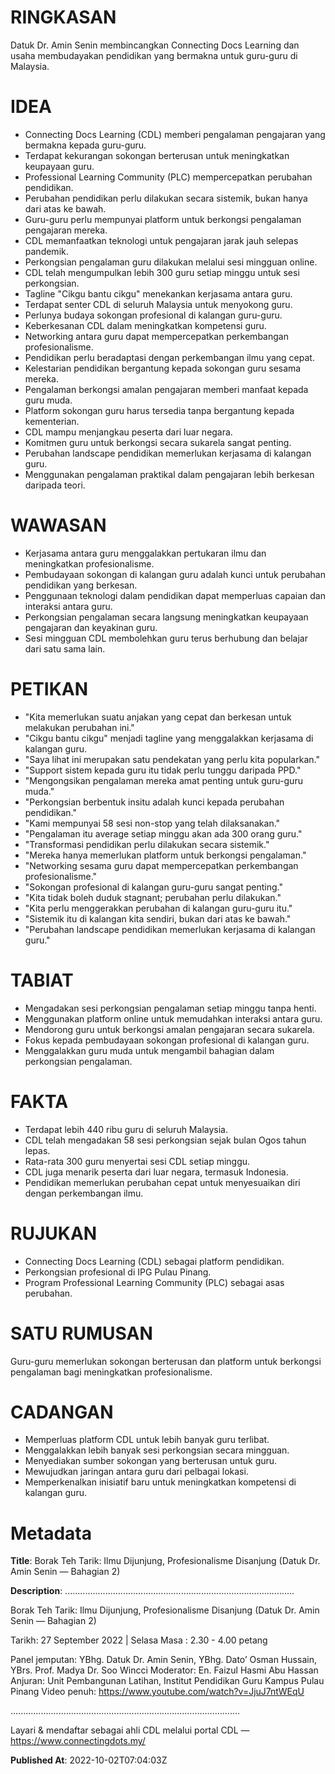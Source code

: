 # RINGKASAN
Datuk Dr. Amin Senin membincangkan Connecting Docs Learning dan usaha membudayakan pendidikan yang bermakna untuk guru-guru di Malaysia.

# IDEA
- Connecting Docs Learning (CDL) memberi pengalaman pengajaran yang bermakna kepada guru-guru.
- Terdapat kekurangan sokongan berterusan untuk meningkatkan keupayaan guru.
- Professional Learning Community (PLC) mempercepatkan perubahan pendidikan.
- Perubahan pendidikan perlu dilakukan secara sistemik, bukan hanya dari atas ke bawah.
- Guru-guru perlu mempunyai platform untuk berkongsi pengalaman pengajaran mereka.
- CDL memanfaatkan teknologi untuk pengajaran jarak jauh selepas pandemik.
- Perkongsian pengalaman guru dilakukan melalui sesi mingguan online.
- CDL telah mengumpulkan lebih 300 guru setiap minggu untuk sesi perkongsian.
- Tagline "Cikgu bantu cikgu" menekankan kerjasama antara guru.
- Terdapat senter CDL di seluruh Malaysia untuk menyokong guru.
- Perlunya budaya sokongan profesional di kalangan guru-guru.
- Keberkesanan CDL dalam meningkatkan kompetensi guru.
- Networking antara guru dapat mempercepatkan perkembangan profesionalisme.
- Pendidikan perlu beradaptasi dengan perkembangan ilmu yang cepat.
- Kelestarian pendidikan bergantung kepada sokongan guru sesama mereka.
- Pengalaman berkongsi amalan pengajaran memberi manfaat kepada guru muda.
- Platform sokongan guru harus tersedia tanpa bergantung kepada kementerian.
- CDL mampu menjangkau peserta dari luar negara.
- Komitmen guru untuk berkongsi secara sukarela sangat penting.
- Perubahan landscape pendidikan memerlukan kerjasama di kalangan guru.
- Menggunakan pengalaman praktikal dalam pengajaran lebih berkesan daripada teori.

# WAWASAN
- Kerjasama antara guru menggalakkan pertukaran ilmu dan meningkatkan profesionalisme.
- Pembudayaan sokongan di kalangan guru adalah kunci untuk perubahan pendidikan yang berkesan.
- Penggunaan teknologi dalam pendidikan dapat memperluas capaian dan interaksi antara guru.
- Perkongsian pengalaman secara langsung meningkatkan keupayaan pengajaran dan keyakinan guru.
- Sesi mingguan CDL membolehkan guru terus berhubung dan belajar dari satu sama lain.

# PETIKAN
- "Kita memerlukan suatu anjakan yang cepat dan berkesan untuk melakukan perubahan ini."
- "Cikgu bantu cikgu" menjadi tagline yang menggalakkan kerjasama di kalangan guru.
- "Saya lihat ini merupakan satu pendekatan yang perlu kita popularkan."
- "Support sistem kepada guru itu tidak perlu tunggu daripada PPD."
- "Mengongsikan pengalaman mereka amat penting untuk guru-guru muda."
- "Perkongsian berbentuk insitu adalah kunci kepada perubahan pendidikan."
- "Kami mempunyai 58 sesi non-stop yang telah dilaksanakan."
- "Pengalaman itu average setiap minggu akan ada 300 orang guru."
- "Transformasi pendidikan perlu dilakukan secara sistemik."
- "Mereka hanya memerlukan platform untuk berkongsi pengalaman."
- "Networking sesama guru dapat mempercepatkan perkembangan profesionalisme."
- "Sokongan profesional di kalangan guru-guru sangat penting."
- "Kita tidak boleh duduk stagnant; perubahan perlu dilakukan."
- "Kita perlu menggerakkan perubahan di kalangan guru-guru itu."
- "Sistemik itu di kalangan kita sendiri, bukan dari atas ke bawah."
- "Perubahan landscape pendidikan memerlukan kerjasama di kalangan guru."

# TABIAT
- Mengadakan sesi perkongsian pengalaman setiap minggu tanpa henti.
- Menggunakan platform online untuk memudahkan interaksi antara guru.
- Mendorong guru untuk berkongsi amalan pengajaran secara sukarela.
- Fokus kepada pembudayaan sokongan profesional di kalangan guru.
- Menggalakkan guru muda untuk mengambil bahagian dalam perkongsian pengalaman.

# FAKTA
- Terdapat lebih 440 ribu guru di seluruh Malaysia.
- CDL telah mengadakan 58 sesi perkongsian sejak bulan Ogos tahun lepas.
- Rata-rata 300 guru menyertai sesi CDL setiap minggu.
- CDL juga menarik peserta dari luar negara, termasuk Indonesia.
- Pendidikan memerlukan perubahan cepat untuk menyesuaikan diri dengan perkembangan ilmu.

# RUJUKAN
- Connecting Docs Learning (CDL) sebagai platform pendidikan.
- Perkongsian profesional di IPG Pulau Pinang.
- Program Professional Learning Community (PLC) sebagai asas perubahan.

# SATU RUMUSAN
Guru-guru memerlukan sokongan berterusan dan platform untuk berkongsi pengalaman bagi meningkatkan profesionalisme.

# CADANGAN
- Memperluas platform CDL untuk lebih banyak guru terlibat.
- Menggalakkan lebih banyak sesi perkongsian secara mingguan.
- Menyediakan sumber sokongan yang berterusan untuk guru.
- Mewujudkan jaringan antara guru dari pelbagai lokasi.
- Memperkenalkan inisiatif baru untuk meningkatkan kompetensi di kalangan guru.

# Metadata
**Title**: Borak Teh Tarik: Ilmu Dijunjung, Profesionalisme Disanjung (Datuk Dr. Amin Senin — Bahagian 2)

**Description**: ...........................................................................................

Borak Teh Tarik: Ilmu Dijunjung, Profesionalisme Disanjung
(Datuk Dr. Amin Senin — Bahagian 2)

Tarikh: 27 September 2022   |   Selasa
Masa : 2.30 - 4.00 petang

Panel jemputan: YBhg. Datuk Dr. Amin Senin, YBhg. Dato’ Osman Hussain, YBrs. Prof. Madya Dr. Soo Wincci
Moderator: En. Faizul Hasmi Abu Hassan
Anjuran: Unit Pembangunan Latihan, Institut Pendidikan Guru Kampus Pulau Pinang
Video penuh: https://www.youtube.com/watch?v=JjuJ7ntWEqU

...........................................................................................

Layari & mendaftar sebagai ahli CDL melalui portal CDL — https://www.connectingdots.my/

**Published At**: 2022-10-02T07:04:03Z